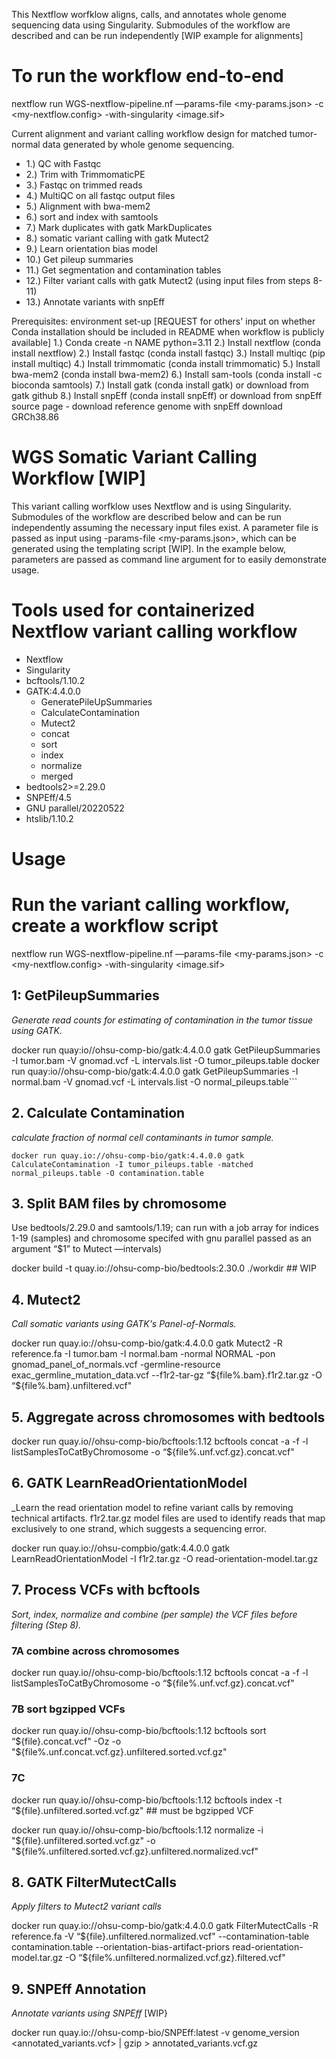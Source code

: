 This Nextflow worfklow aligns, calls, and annotates whole genome sequencing data using Singularity. Submodules of the workflow are described and can be run 
independently [WIP example for alignments] 
  
# To run the workflow end-to-end
nextflow run WGS-nextflow-pipeline.nf —params-file <my-params.json> -c <my-nextflow.config> -with-singularity <image.sif>

Current alignment and variant  calling workflow design for matched tumor-normal data generated by whole genome sequencing. 
  - 1.) QC with Fastqc
  - 2.) Trim with TrimmomaticPE
  - 3.) Fastqc on trimmed reads
  - 4.) MultiQC on all fastqc output files
  - 5.) Alignment with bwa-mem2
  - 6.) sort and index with samtools 
  - 7.) Mark duplicates with gatk MarkDuplicates
  - 8.) somatic variant calling with gatk Mutect2
  - 9.) Learn orientation bias model
  - 10.) Get pileup summaries
  - 11.) Get segmentation and contamination tables
  - 12.) Filter variant calls with gatk Mutect2 (using input files from steps 8-11)
  - 13.) Annotate variants with snpEff

Prerequisites: environment set-up [REQUEST for others' input on whether Conda installation should be included in README when workflow is publicly 
available]
  1.) Conda create -n NAME python=3.11
  2.) Install nextflow (conda install nextflow)
  2.) Install fastqc (conda install fastqc)
  3.) Install multiqc (pip install multiqc)
  4.) Install trimmomatic (conda install trimmomatic) 
  5.) Install bwa-mem2 (conda install bwa-mem2) 
  6.) Install sam-tools (conda install -c bioconda samtools)
  7.) Install gatk (conda install gatk) or download from gatk github
  8.) Install snpEff (conda install snpEff) or download from snpEff source page 
      - download reference genome with snpEff download GRCh38.86 

# WGS Somatic Variant Calling Workflow [WIP]
This variant calling worfklow uses Nextflow and is using Singularity. Submodules of the workflow are described below and can be run
independently assuming the necessary input files exist. A parameter file is passed as input using -params-file <my-params.json>, which can be
generated using the templating script [WIP]. In the example below, parameters are passed as command line argument for to easily demonstrate usage.

# Tools used for containerized Nextflow variant calling workflow
- Nextflow
- Singularity 
- bcftools/1.10.2
- GATK:4.4.0.0
  - GeneratePileUpSummaries
  - CalculateContamination 
  - Mutect2
  - concat
  - sort
  - index
  - normalize
  - merged
- bedtools2>=2.29.0
- SNPEff/4.5
- GNU parallel/20220522
- htslib/1.10.2

# Usage
# Run the variant calling workflow, create a workflow script
nextflow run WGS-nextflow-pipeline.nf —params-file <my-params.json> -c <my-nextflow.config> -with-singularity <image.sif>

## 1: GetPileupSummaries
*Generate read counts for estimating of contamination in the tumor tissue using GATK.*

docker run quay:io//ohsu-comp-bio/gatk:4.4.0.0 gatk GetPileupSummaries -I tumor.bam -V gnomad.vcf -L intervals.list -O tumor_pileups.table
docker run quay:io//ohsu-comp-bio/gatk:4.4.0.0 gatk GetPileupSummaries -I normal.bam -V gnomad.vcf -L intervals.list -O normal_pileups.table```

## 2. Calculate Contamination
*calculate fraction of normal cell contaminants in tumor sample.*

```docker run quay.io://ohsu-comp-bio/gatk:4.4.0.0 gatk CalculateContamination -I tumor_pileups.table -matched normal_pileups.table -O contamination.table```

## 3. Split BAM files by chromosome 
Use bedtools/2.29.0 and samtools/1.19; can run with a job array for indices 1-19 (samples) and chromosome specifed with gnu parallel passed as an argument 
“$1” to Mutect —intervals)

docker build -t quay.io://ohsu-comp-bio/bedtools:2.30.0 ./workdir ## WIP 

## 4. Mutect2
*Call somatic variants using GATK's Panel-of-Normals.*

docker run quay.io://ohsu-comp-bio/gatk:4.4.0.0 gatk Mutect2 -R reference.fa -I tumor.bam -I normal.bam -normal NORMAL -pon gnomad_panel_of_normals.vcf 
-germline-resource exac_germline_mutation_data.vcf --f1r2-tar-gz “${file%.bam}.f1r2.tar.gz -O “${file%.bam}.unfiltered.vcf"

## 5. Aggregate across chromosomes with bedtools 

docker run quay.io//ohsu-comp-bio/bcftools:1.12 bcftools concat -a -f -l listSamplesToCatByChromosome -o “${file%.unf.vcf.gz}.concat.vcf"

## 6. GATK LearnReadOrientationModel
_Learn the read orientation model to refine variant calls by removing technical artifacts. f1r2.tar.gz model files are used to identify reads that map 
exclusively to one strand, which suggests a sequencing error.

docker run quay.io://ohsu-compbio/gatk:4.4.0.0 gatk LearnReadOrientationModel -I f1r2.tar.gz -O read-orientation-model.tar.gz

## 7. Process VCFs with bcftools
*Sort, index, normalize and combine (per sample) the VCF files before filtering (Step 8).*

### 7A combine across chromosomes
docker run quay.io//ohsu-comp-bio/bcftools:1.12 bcftools concat -a -f -l listSamplesToCatByChromosome -o “${file%.unf.vcf.gz}.concat.vcf"

### 7B sort bgzipped VCFs
docker run quay.io//ohsu-comp-bio/bcftools:1.12 bcftools sort “${file}.concat.vcf" -Oz -o  "${file%.unf.concat.vcf.gz}.unfiltered.sorted.vcf.gz"

### 7C
docker run quay.io//ohsu-comp-bio/bcftools:1.12 bcftools index -t “${file}.unfiltered.sorted.vcf.gz" ## must be bgzipped VCF

docker run quay.io//ohsu-comp-bio/bcftools:1.12 normalize -i "${file}.unfiltered.sorted.vcf.gz" -o
"${file%.unfiltered.sorted.vcf.gz}.unfiltered.normalized.vcf"

## 8. GATK FilterMutectCalls
_Apply filters to Mutect2 variant calls_ 

docker run quay.io://ohsu-comp-bio/gatk:4.4.0.0 gatk FilterMutectCalls -R reference.fa -V  “${file}.unfiltered.normalized.vcf" --contamination-table 
contamination.table --orientation-bias-artifact-priors read-orientation-model.tar.gz -O “${file%.unfiltered.normalized.vcf.gz}.filtered.vcf"

## 9. SNPEff Annotation
_Annotate variants using SNPEff_ [WIP}

docker run quay.io://ohsu-comp-bio/SNPEff:latest -v genome_version <annotated_variants.vcf> | gzip > annotated_variants.vcf.gz




